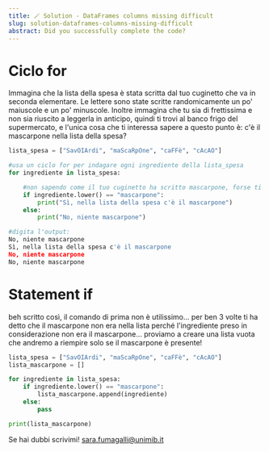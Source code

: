 ```yaml
---
title: 🪄 Solution - DataFrames columns missing difficult
slug: solution-dataframes-columns-missing-difficult
abstract: Did you successfully complete the code?
---
```


# Ciclo for

Immagina che la lista della spesa è stata scritta dal tuo cuginetto che va in seconda elementare. Le lettere sono state scritte randomicamente un po' maiuscole e un po' minuscole. Inoltre immagina che tu sia di frettissima e non sia riuscito a leggerla in anticipo, quindi ti trovi al banco frigo del supermercato, e l'unica cosa che ti interessa sapere a questo punto è: c'è il mascarpone nella lista della spesa?

```python
lista_spesa = ["SavOIArdi", "maScaRpOne", "caFFè", "cAcAO"]

#usa un ciclo for per indagare ogni ingrediente della lista_spesa
for ingrediente in lista_spesa:

    #non sapendo come il tuo cuginetto ha scritto mascarpone, forse ti conviene trasformare ogni ingrediente in minuscolo, no?
    if ingrediente.lower() == "mascarpone":
        print("Sì, nella lista della spesa c'è il mascarpone")
    else:
        print("No, niente mascarpone")

#digita l'output:
No, niente mascarpone
Sì, nella lista della spesa c'è il mascarpone
No, niente mascarpone
No, niente mascarpone
```

# Statement if

beh scritto così, il comando di prima non è utilissimo... per ben 3 volte ti ha detto che il mascarpone non era nella lista perché l'ingrediente preso in considerazione non era il mascarpone... proviamo a creare una lista vuota che andremo a riempire solo se il mascarpone è presente!

```python
lista_spesa = ["SavOIArdi", "maScaRpOne", "caFFè", "cAcAO"]
lista_mascarpone = []

for ingrediente in lista_spesa:
    if ingrediente.lower() == "mascarpone":
        lista_mascarpone.append(ingrediente)
    else:
        pass

print(lista_mascarpone)
```

Se hai dubbi scrivimi! [sara.fumagalli@unimib.it](mailto:sara.fumagalli@unimib.it)